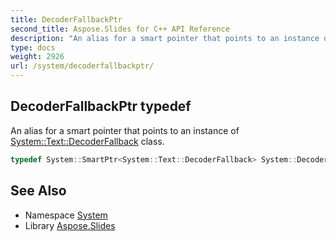 ```yaml
---
title: DecoderFallbackPtr
second_title: Aspose.Slides for C++ API Reference
description: "An alias for a smart pointer that points to an instance of System::Text::DecoderFallback class."
type: docs
weight: 2926
url: /system/decoderfallbackptr/
---
```

## DecoderFallbackPtr typedef


An alias for a smart pointer that points to an instance of [System::Text::DecoderFallback](../../system.text/decoderfallback/) class.

```cpp
typedef System::SmartPtr<System::Text::DecoderFallback> System::DecoderFallbackPtr
```

## See Also

* Namespace [System](../)
* Library [Aspose.Slides](../../)